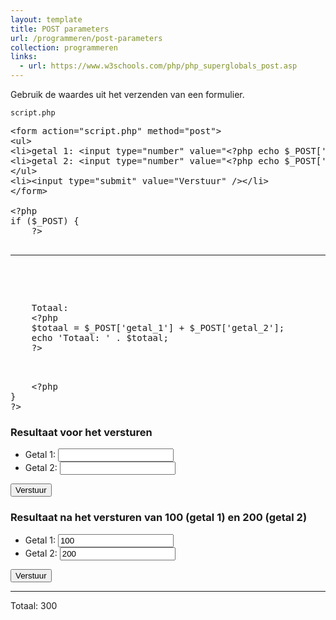 ```yaml
---
layout: template
title: POST parameters
url: /programmeren/post-parameters
collection: programmeren
links:
  - url: https://www.w3schools.com/php/php_superglobals_post.asp
---
```

Gebruik de waardes uit het verzenden van een formulier.

<code>script.php</code>
<pre data-enlighter-theme="beyond" data-enlighter-language="php">
&lt;form action="script.php" method="post"&gt;
&lt;ul&gt;
&lt;li&gt;getal 1: &lt;input type="number" value="&lt;?php echo $_POST['getal_1']?&gt;" name="getal_1" /&gt;&lt;/li&gt;
&lt;li&gt;getal 2: &lt;input type="number" value="&lt;?php echo $_POST['getal_2']?&gt;" name="getal_2" /&gt;&lt;/li&gt;
&lt;/ul&gt;
&lt;li&gt;&lt;input type="submit" value="Verstuur" /&gt;&lt;/li&gt;
&lt;/form&gt;

&lt;?php
if ($_POST) {
    ?&gt;
    <hr />
    <p>
    Totaal: 
    &lt;?php
    $totaal = $_POST['getal_1'] + $_POST['getal_2'];
    echo 'Totaal: ' . $totaal;
    ?&gt;
    </p>
    &lt;?php
}
?&gt;
</pre>

### Resultaat voor het versturen
<div class="shadow result">
    <form>
    <ul>
    <li>Getal 1: <input type="number" /></li>
    <li>Getal 2: <input type="number" /></li>
    </ul>
    <input type="submit" value="Verstuur" />
    </form>
</div>

### Resultaat na het versturen van 100 (getal 1) en 200 (getal 2)
<div class="shadow result">
    <form>
    <ul>
    <li>Getal 1: <input type="number" value="100" /></li>
    <li>Getal 2: <input type="number" value="200" /></li>
    </ul>
    <input type="submit" value="Verstuur" />
    </form>
    <hr />
    <p>Totaal: 300</p>
</div>